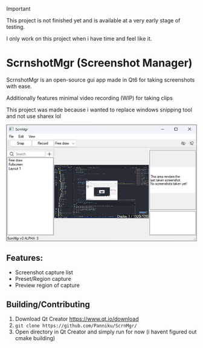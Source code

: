 > [!IMPORTANT]
> This project is not finished yet and is available at a very early stage of testing.
>
> I only work on this project when i have time and feel like it. 

# ScrnshotMgr (Screenshot Manager)
ScrnshotMgr is an open-source gui app made in Qt6 for taking screenshots with ease.

Additionally features minimal video recording (WIP) for taking clips

This project was made because i wanted to replace windows snipping tool and not use sharex lol

![App Preview](./doc/preview.png)

## Features:

- Screenshot capture list
- Preset/Region capture
- Preview region of capture

## Building/Contributing

1. Download Qt Creator <https://www.qt.io/download>
2. `git clone https://github.com/Panniku/ScrnMgr/`
3. Open directory in Qt Creator and simply run for now (i havent figured out cmake building)
